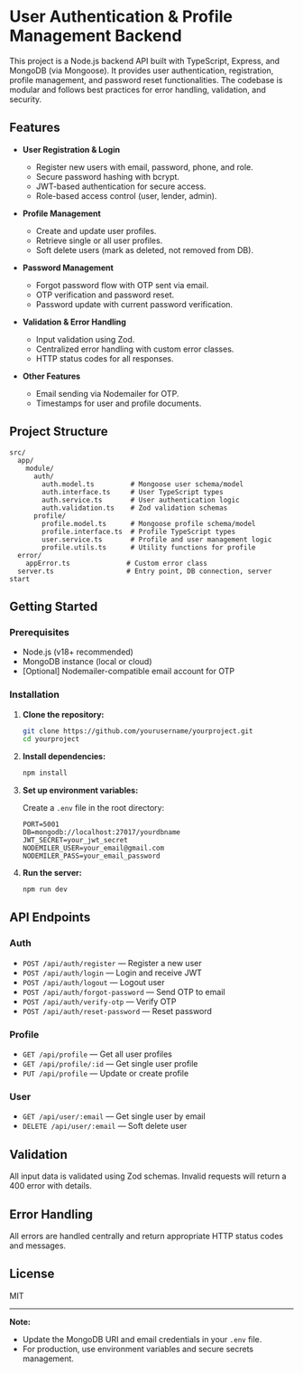 # User Authentication & Profile Management Backend

This project is a Node.js backend API built with TypeScript, Express, and MongoDB (via Mongoose). It provides user authentication, registration, profile management, and password reset functionalities. The codebase is modular and follows best practices for error handling, validation, and security.

## Features

- **User Registration & Login**
  - Register new users with email, password, phone, and role.
  - Secure password hashing with bcrypt.
  - JWT-based authentication for secure access.
  - Role-based access control (user, lender, admin).

- **Profile Management**
  - Create and update user profiles.
  - Retrieve single or all user profiles.
  - Soft delete users (mark as deleted, not removed from DB).

- **Password Management**
  - Forgot password flow with OTP sent via email.
  - OTP verification and password reset.
  - Password update with current password verification.

- **Validation & Error Handling**
  - Input validation using Zod.
  - Centralized error handling with custom error classes.
  - HTTP status codes for all responses.

- **Other Features**
  - Email sending via Nodemailer for OTP.
  - Timestamps for user and profile documents.

## Project Structure

```
src/
  app/
    module/
      auth/
        auth.model.ts         # Mongoose user schema/model
        auth.interface.ts     # User TypeScript types
        auth.service.ts       # User authentication logic
        auth.validation.ts    # Zod validation schemas
      profile/
        profile.model.ts      # Mongoose profile schema/model
        profile.interface.ts  # Profile TypeScript types
        user.service.ts       # Profile and user management logic
        profile.utils.ts      # Utility functions for profile
  error/
    appError.ts              # Custom error class
  server.ts                  # Entry point, DB connection, server start
```

## Getting Started

### Prerequisites

- Node.js (v18+ recommended)
- MongoDB instance (local or cloud)
- [Optional] Nodemailer-compatible email account for OTP

### Installation

1. **Clone the repository:**
   ```bash
   git clone https://github.com/yourusername/yourproject.git
   cd yourproject
   ```

2. **Install dependencies:**
   ```bash
   npm install
   ```

3. **Set up environment variables:**

   Create a `.env` file in the root directory:

   ```
   PORT=5001
   DB=mongodb://localhost:27017/yourdbname
   JWT_SECRET=your_jwt_secret
   NODEMILER_USER=your_email@gmail.com
   NODEMILER_PASS=your_email_password
   ```

4. **Run the server:**
   ```bash
   npm run dev
   ```

## API Endpoints

### Auth

- `POST /api/auth/register` — Register a new user
- `POST /api/auth/login` — Login and receive JWT
- `POST /api/auth/logout` — Logout user
- `POST /api/auth/forgot-password` — Send OTP to email
- `POST /api/auth/verify-otp` — Verify OTP
- `POST /api/auth/reset-password` — Reset password

### Profile

- `GET /api/profile` — Get all user profiles
- `GET /api/profile/:id` — Get single user profile
- `PUT /api/profile` — Update or create profile

### User

- `GET /api/user/:email` — Get single user by email
- `DELETE /api/user/:email` — Soft delete user

## Validation

All input data is validated using Zod schemas. Invalid requests will return a 400 error with details.

## Error Handling

All errors are handled centrally and return appropriate HTTP status codes and messages.

## License

MIT

---

**Note:**  
- Update the MongoDB URI and email credentials in your `.env` file.
- For production, use environment variables and secure secrets management.
